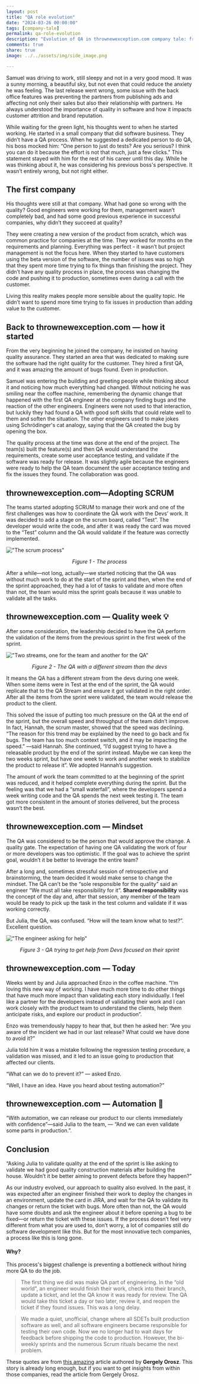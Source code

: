 ```yaml
---
layout: post
title: "QA role evolution"
date: "2024-03-26 00:00:00"
tags: [company-tale]
permalink: qa-role-evolution 
description: "Evolution of QA in thrownewexception.com company tale: from manual testing to better approach"
comments: true
share: true
image: ../../assets/img/side_image.png

---
```

Samuel was driving to work, still sleepy and not in a very good mood. It was a sunny morning, a beautiful sky, but not even that could reduce the anxiety he was feeling. The last release went wrong, some issue with the back office features was preventing the partners from publishing ads and affecting not only their sales but also their relationship with partners. He always understood the importance of quality in software and how it impacts customer attrition and brand reputation. 

While waiting for the green light, his thoughts went to when he started working. He started in a small company that did software business. They didn’t have a QA process. When he suggested a dedicated person to do QA, his boss mocked him: “One person to just do tests? Are you serious? I think you can do it because the effort is not that much, just a few clicks.” This statement stayed with him for the rest of his career until this day. While he was thinking about it, he was considering his previous boss's perspective. It wasn’t entirely wrong, but not right either. 

## The first company

His thoughts were still at that company. What had gone so wrong with the quality? Good engineers were working for them, management wasn’t completely bad, and had some good previous experience in successful companies, why didn’t they succeed at quality? 

They were creating a new version of the product from scratch, which was common practice for companies at the time. They worked for months on the requirements and planning. Everything was perfect - it wasn’t but project management is not the focus here. When they started to have customers using the beta version of the software, the number of issues was so high that they spent more time trying to fix things than finishing the project. They didn’t have any quality process in place, the process was changing the code and pushing it to production, sometimes even during a call with the customer. 

Living this reality makes people more sensible about the quality topic. He didn’t want to spend more time trying to fix issues in production than adding value to the customer. 

## Back to thrownewexception.com — how it started

From the very beginning he joined the company, he insisted on having quality assurance. They started an area that was dedicated to making sure the software had the right quality for the customer. They hired a first QA, and it was amazing the amount of bugs found. Even in production. 

Samuel was entering the building and greeting people while thinking about it and noticing how much everything had changed. Without noticing he was smiling near the coffee machine, remembering the dynamic change that happened with the first QA engineer at the company finding bugs and the reaction of the other engineers. Engineers were not used to that interaction, but luckily they had found a QA with good soft skills that could relate well to them and soften the situation. The other engineers used to make jokes using Schrödinger's cat analogy, saying that the QA created the bug by opening the box.

The quality process at the time was done at the end of the project. The team(s) built the feature(s) and then QA would understand the requirements, create some user acceptance testing, and validate if the software was ready for release. It was slightly agile because the engineers were ready to help the QA team document the user acceptance testing and fix the issues they found. The collaboration was good.

## thrownewexception.com—Adopting SCRUM

The teams started adopting SCRUM to manage their work and one of the first challenges was how to coordinate the QA work with the Devs’ work. It was decided to add a stage on the scrum board, called “Test”. The developer would write the code, and after it was ready the card was moved to the “Test” column and the QA would validate if the feature was correctly implemented.

!["The scrum process"](../../assets/img/posts/2024.03.26/figure-1-process.png)

<p style="text-align: center;"><em>Figure 1 - The process</em></p>

After a while—not long, actually—we started noticing that the QA was without much work to do at the start of the sprint and then, when the end of the sprint approached, they had a lot of tasks to validate and more often than not, the team would miss the sprint goals because it was unable to validate all the tasks. 

## thrownewexception.com — Quality week 💡

After some consideration, the leadership decided to have the QA perform the validation of the items from the previous sprint in the first week of the sprint. 

!["Two streams, one for the team and another for the QA"](../../assets/img/posts/2024.03.26/different-stream-qa.png)

<p style="text-align: center;"><em>Figure 2 - The QA with a different stream
  than the devs</em></p>

It means the QA has a different stream from the devs during one week. When some items were in Test at the end of the sprint, the QA would replicate that to the QA Stream and ensure it got validated in the right order. After all the items from the sprint were validated, the team would release the product to the client.

This solved the issue of putting too much pressure on the QA at the end of the sprint, but the overall speed and throughput of the team didn’t improve. In fact, Hannah, the scrum master, showed that the speed was declining. “The reason for this trend may be explained by the need to go back and fix bugs. The team has too much context switch, and it may be impacting the speed.” —said Hannah. She continued, “I’d suggest trying to have a releasable product by the end of the sprint instead. Maybe we can keep the two weeks sprint, but have one week to work and another week to stabilize the product to release it”. We adopted Hannah’s suggestion.

The amount of work the team committed to at the beginning of the sprint was reduced, and it helped complete everything during the sprint. But the feeling was that we had a “small waterfall”, where the developers spend a week writing code and the QA spends the next week testing it. The team got more consistent in the amount of stories delivered, but the process wasn’t the best. 

## thrownewexception.com — Mindset

The QA was considered to be the person that would approve the change. A quality gate. The expectation of having one QA validating the work of four or more developers was too optimistic. If the goal was to achieve the sprint goal, wouldn’t it be better to leverage the entire team?

After a long and, sometimes stressful session of retrospective and brainstorming, the team decided it would make sense to change the mindset. The QA can’t be the “sole responsible for the quality” said an engineer “We must all take responsibility for it”. **Shared responsibility** was the concept of the day and, after that session, any member of the team would be ready to pick up the task in the test column and validate if it was working correctly.

But Julia, the QA, was confused. “How will the team know what to test?”. Excellent question. 

!["The engineer asking for help"](../../assets/img/posts/2024.03.26/figure-3-ask-for-help.png)

<p style="text-align: center;"><em>Figure 3 - QA trying to get help from Devs focused on their sprint</em></p>

## thrownewexception.com — Today

Weeks went by and Julia approached Enzo in the coffee machine. “I’m loving this new way of working. I have much more time to do other things that have much more impact than validating each story individually. I feel like a partner for the developers instead of validating their work and I can work closely with the product team to understand the clients, help them anticipate risks, and explore our product in production”. 

Enzo was tremendously happy to hear that, but then he asked her: “Are you aware of the incident we had in our last release? What could we have done to avoid it?”

Julia told him it was a mistake following the regression testing procedure, a validation was missed, and it led to an issue going to production that affected our clients.

“What can we do to prevent it?” — asked Enzo.

“Well, I have an idea. Have you heard about testing automation?”

## thrownewexception.com — Automation 🤖

“With automation, we can release our product to our clients immediately with confidence”—said Julia to the team, — “And we can even validate some parts in production.”.

## Conclusion

“Asking Julia to validate quality at the end of the sprint is like asking to validate we had good quality construction materials after building the house. Wouldn’t it be better aiming to prevent defects before they happen?”

As our industry evolved, our approach to quality also evolved. In the past, it was expected after an engineer finished their work to deploy the changes in an environment, update the card in JIRA, and wait for the QA to validate its changes or return the ticket with bugs. More often than not, the QA would have some doubts and ask the engineer about it before opening a bug to be fixed—or return the ticket with these issues. If the process doesn’t feel very different from what you are used to, don’t worry, a lot of companies still do software development like this. But for the most innovative tech companies, a process like this is long gone. 

#### Why?

This process's biggest challenge is preventing a bottleneck without hiring more QA to do the job.

> The first thing we did was make QA part of engineering. In the “old world”, an engineer would finish their work, check into their branch, update a ticket, and let the QA know it was ready for review. The QA would take this ticket a day or two later, review it, and reopen the ticket if they found issues. This was a long delay.

> We made a quiet, unofficial, change where all SDETs built production software as well, and all software engineers became responsible for testing their own code. Now we no longer had to wait days for feedback before shipping the code to production. However, the bi-weekly sprints and the numerous Scrum rituals became the next problem.

These quotes are from [this amazing](https://blog.pragmaticengineer.com/project-management-at-big-tech/) article authored by **Gergely Orosz**. This story is already long enough, but if you want to get insights from within those companies, read the article from Gergely Orosz.
